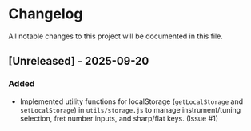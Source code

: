 # Changelog

All notable changes to this project will be documented in this file.

## [Unreleased] - 2025-09-20

### Added

- Implemented utility functions for localStorage (`getLocalStorage` and `setLocalStorage`) in `utils/storage.js` to manage instrument/tuning selection, fret number inputs, and sharp/flat keys. (Issue #1)
